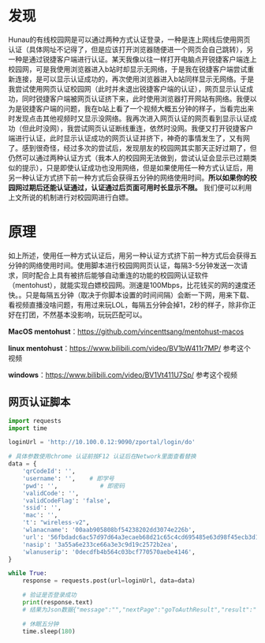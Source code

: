 # 发现
Hunau的有线校园网是可以通过两种方式认证登录，一种是连上网线后使用网页认证（具体网址不记得了，但是应该打开浏览器随便进一个网页会自己跳转），另一种是通过锐捷客户端进行认证。某天我像以往一样打开电脑点开锐捷客户端连上校园网，可是我使用浏览器进入b站时却显示无网络，于是我在锐捷客户端尝试重新连接，是可以显示认证成功的，再次使用浏览器进入b站同样显示无网络。于是我尝试使用网页认证校园网（此时并未退出锐捷客户端的认证），网页显示认证成功，同时锐捷客户端被网页认证挤下来，此时使用浏览器打开网站有网络。我便以为是锐捷客户端的问题，我在b站上看了一个视频大概五分钟的样子，当看完出来时发现点击其他视频时又显示没网络。我再次进入网页认证的网页看到显示认证成功（但此时没网），我尝试网页认证断线重连，依然时没网。我便又打开锐捷客户端进行认证，此时显示认证成功的网页认证并挤下，神奇的事情发生了，又有网了。感到很奇怪，经过多次的尝试后，发现朋友的校园网其实那天正好过期了，但仍然可以通过两种认证方式（我本人的校园网无法做到，尝试认证会显示已过期类似的提示），只是即使认证成功也没用网络，但是如果使用任一种方式认证后，用另一种认证方式挤下前一种方式后会获得五分钟的网络使用时间。**所以如果你的校园网过期后还能认证通过，认证通过后页面可用时长显示不限。** 我们便可以利用上文所说的机制进行对校园网进行白嫖。
# 原理
如上所述，使用任一种方式认证后，用另一种认证方式挤下前一种方式后会获得五分钟的网络使用时间。使用脚本进行校园网网页认证，每隔3-5分钟发送一次请求，同时配合上具有被挤后能够自动重连的功能的校园网认证软件（mentohust），就能实现白嫖校园网。测速是100Mbps，比花钱买的网的速度还快。。只是每隔五分钟（取决于你脚本设置的时间间隔）会断一下网，用来下载、看视频直播没啥问题，有用过来玩LOL，每隔五分钟会掉1，2秒的样子，除非你正好在打团，不然基本没影响，玩玩匹配可以。

**MacOS mentohust**：https://github.com/vincenttsang/mentohust-macos

**linux mentohust**：https://www.bilibili.com/video/BV1bW411r7MP/ 参考这个视频

**windows**：https://www.bilibili.com/video/BV1Vt411U7Sp/ 参考这个视频
## 网页认证脚本

```python
import requests
import time

loginUrl = 'http://10.100.0.12:9090/zportal/login/do'

# 具体参数使用chrome 认证前按F12 认证后在Network里面查看替换
data = {
    'qrCodeId': '',
    'username': '',    # 即学号
    'pwd': '',            # 即密码
    'validCode': '',
    'validCodeFlag': 'false',
    'ssid': '',
    'mac': '',
    't': "wireless-v2",
    'wlanacname': '00aab905808bf54238202dd3074e226b',
    'url': '56fbdadc6ac57d97d64a3ecaeb68d21c65c4cd695485e63d98f45ecb3d1cc835',
    'nasip': '3a55a6e233ce66a3e3c9d19c2572b2ea',
    'wlanuserip': '0decdfb4b564c03bcf770570aebe4146',
}

while True:
    response = requests.post(url=loginUrl, data=data)

    # 验证是否登录成功
    print(response.text)
    # 结果为Json数据{"message":"","nextPage":"goToAuthResult","result":"success"}

    # 休眠五分钟
    time.sleep(180)
```

